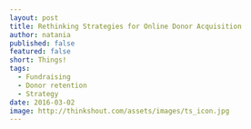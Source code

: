 ```yaml
---
layout: post
title: Rethinking Strategies for Online Donor Acquisition
author: natania
published: false
featured: false
short: Things!
tags:
  - Fundraising
  - Donor retention
  - Strategy
date: 2016-03-02
image: http://thinkshout.com/assets/images/ts_icon.jpg
---
```


